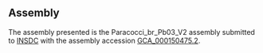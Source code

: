 

Assembly
--------

The assembly presented is the Paracocci\_br\_Pb03\_V2 assembly submitted
to [INSDC](http://www.insdc.org) with the assembly accession
[GCA\_000150475.2](http://www.ebi.ac.uk/ena/data/view/GCA_000150475.2).

